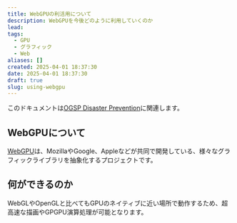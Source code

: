 ```yaml
---
title: WebGPUの利活用について
description: WebGPUを今後どのように利用していくのか
lead: 
tags:
  - GPU
  - グラフィック
  - Web
aliases: []
created: 2025-04-01 18:37:30
date: 2025-04-01 18:37:30
draft: true
slug: using-webgpu
---
```

このドキュメントは[OGSP Disaster Prevention](disaster-prevention/OGSP%20Disaster%20Prevention.md)に関連します。
## WebGPUについて
[WebGPU](../../../develop/Knowledge/platform/graphics/webgpu/WebGPU.md)は、MozillaやGoogle、Appleなどが共同で開発している、様々なグラフィックライブラリを抽象化するプロジェクトです。  

## 何ができるのか
WebGLやOpenGLと比べてもGPUのネイティブに近い場所で動作するため、超高速な描画やGPGPU演算処理が可能となります。
